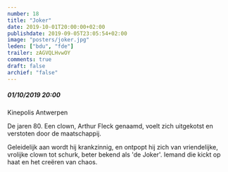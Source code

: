 ```yaml
---
number: 18
title: "Joker"
date: 2019-10-01T20:00:00+02:00
publishdate: 2019-09-05T23:05:54+02:00
image: "posters/joker.jpg"
leden: ["bdu", "fde"]
trailer: zAGVQLHvwOY
comments: true
draft: false
archief: "false"
---
```


##### 01/10/2019 20:00

Kinepolis Antwerpen

De jaren 80. Een clown, Arthur Fleck genaamd, voelt zich uitgekotst en verstoten
door de maatschappij.
<!--more-->
Geleidelijk aan wordt hij krankzinnig, en ontpopt hij zich
van vriendelijke, vrolijke clown tot schurk, beter bekend als 'de Joker'.
Iemand die kickt op haat en het creëren van chaos.
